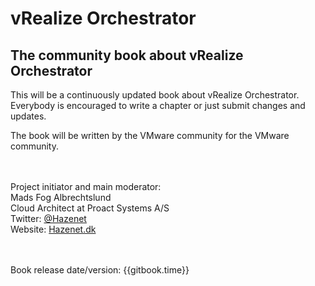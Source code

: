 # vRealize Orchestrator

## The community book about vRealize Orchestrator

This will be a continuously updated book about vRealize Orchestrator. Everybody is encouraged to write a chapter or just submit changes and updates.

The book will be written by the VMware community for the VMware community.
<br><br><br>

Project initiator and main moderator:<br>
Mads Fog Albrechtslund<br>
Cloud Architect at Proact Systems A/S<br>
Twitter: [@Hazenet](https://twitter.com/Hazenet)<br>
Website: [Hazenet.dk](https://hazenet.dk)
<br><br><br>

Book release date/version: {{gitbook.time}}

